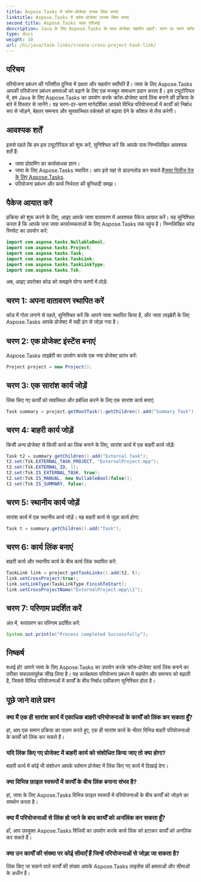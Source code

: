 ```yaml
---
title: Aspose.Tasks में क्रॉस-प्रोजेक्ट टास्क लिंक बनाएं
linktitle: Aspose.Tasks में क्रॉस-प्रोजेक्ट टास्क लिंक बनाएं
second_title: Aspose.Tasks जावा एपीआई
description: Java के लिए Aspose.Tasks के साथ प्रोजेक्ट सहयोग बढ़ाएँ। चरण दर चरण क्रॉस-प्रोजेक्ट कार्य लिंक बनाना सीखें। अब दक्षता बढ़ाएँ!
type: docs
weight: 10
url: /hi/java/task-links/create-cross-project-task-link/
---
```

## परिचय
परियोजना प्रबंधन की गतिशील दुनिया में दक्षता और सहयोग सर्वोपरि हैं। जावा के लिए Aspose.Tasks आपकी परियोजना प्रबंधन क्षमताओं को बढ़ाने के लिए एक मजबूत समाधान प्रदान करता है। इस ट्यूटोरियल में, हम Java के लिए Aspose.Tasks का उपयोग करके क्रॉस-प्रोजेक्ट कार्य लिंक बनाने की प्रक्रिया के बारे में विस्तार से जानेंगे। यह चरण-दर-चरण मार्गदर्शिका आपको विभिन्न परियोजनाओं में कार्यों को निर्बाध रूप से जोड़ने, बेहतर समन्वय और सुव्यवस्थित वर्कफ़्लो को बढ़ावा देने के कौशल से लैस करेगी।
## आवश्यक शर्तें
इससे पहले कि हम इस ट्यूटोरियल को शुरू करें, सुनिश्चित करें कि आपके पास निम्नलिखित आवश्यक शर्तें हैं:
- जावा प्रोग्रामिंग का कार्यसाधक ज्ञान।
-  जावा के लिए Aspose.Tasks स्थापित। आप इसे यहां से डाउनलोड कर सकते हैं[जावा रिलीज पेज के लिए Aspose.Tasks](https://releases.aspose.com/tasks/java/).
- परियोजना प्रबंधन और कार्य निर्भरता की बुनियादी समझ।
## पैकेज आयात करें
प्रक्रिया को शुरू करने के लिए, आइए आपके जावा वातावरण में आवश्यक पैकेज आयात करें। यह सुनिश्चित करता है कि आपके पास जावा कार्यात्मकताओं के लिए Aspose.Tasks तक पहुंच है। निम्नलिखित कोड स्निपेट का उपयोग करें:
```java
import com.aspose.tasks.NullableBool;
import com.aspose.tasks.Project;
import com.aspose.tasks.Task;
import com.aspose.tasks.TaskLink;
import com.aspose.tasks.TaskLinkType;
import com.aspose.tasks.Tsk;
```
अब, आइए उपरोक्त कोड को समझने योग्य चरणों में तोड़ें:
## चरण 1: अपना वातावरण स्थापित करें
कोड में गोता लगाने से पहले, सुनिश्चित करें कि आपने जावा स्थापित किया है, और जावा लाइब्रेरी के लिए Aspose.Tasks आपके प्रोजेक्ट में सही ढंग से जोड़ा गया है।
## चरण 2: एक प्रोजेक्ट इंस्टेंस बनाएं
Aspose.Tasks लाइब्रेरी का उपयोग करके एक नया प्रोजेक्ट प्रारंभ करें:
```java
Project project = new Project();
```
## चरण 3: एक सारांश कार्य जोड़ें
लिंक किए गए कार्यों को व्यवस्थित और प्रबंधित करने के लिए एक सारांश कार्य बनाएं:
```java
Task summary = project.getRootTask().getChildren().add("Summary Task");
```
## चरण 4: बाहरी कार्य जोड़ें
किसी अन्य प्रोजेक्ट से किसी कार्य का लिंक बनाने के लिए, सारांश कार्य में एक बाहरी कार्य जोड़ें:
```java
Task t2 = summary.getChildren().add("External Task");
t2.set(Tsk.EXTERNAL_TASK_PROJECT, "ExternalProject.mpp");
t2.set(Tsk.EXTERNAL_ID, 1);
t2.set(Tsk.IS_EXTERNAL_TASK, true);
t2.set(Tsk.IS_MANUAL, new NullableBool(false));
t2.set(Tsk.IS_SUMMARY, false);
```
## चरण 5: स्थानीय कार्य जोड़ें
सारांश कार्य में एक स्थानीय कार्य जोड़ें। यह बाहरी कार्य से जुड़ा कार्य होगा:
```java
Task t = summary.getChildren().add("Task");
```
## चरण 6: कार्य लिंक बनाएं
बाहरी कार्य और स्थानीय कार्य के बीच कार्य लिंक स्थापित करें:
```java
TaskLink link = project.getTaskLinks().add(t2, t);
link.setCrossProject(true);
link.setLinkType(TaskLinkType.FinishToStart);
link.setCrossProjectName("ExternalProject.mpp\\1");
```
## चरण 7: परिणाम प्रदर्शित करें
अंत में, रूपांतरण का परिणाम प्रदर्शित करें:
```java
System.out.println("Process completed Successfully");
```
## निष्कर्ष
बधाई हो! आपने जावा के लिए Aspose.Tasks का उपयोग करके क्रॉस-प्रोजेक्ट कार्य लिंक बनाने का तरीका सफलतापूर्वक सीख लिया है। यह कार्यक्षमता परियोजना प्रबंधन में सहयोग और समन्वय को बढ़ाती है, जिससे विभिन्न परियोजनाओं में कार्यों के बीच निर्बाध एकीकरण सुनिश्चित होता है।
## पूछे जाने वाले प्रश्न
### क्या मैं एक ही सारांश कार्य में एकाधिक बाहरी परियोजनाओं के कार्यों को लिंक कर सकता हूँ?
हां, आप एक समान प्रक्रिया का पालन करते हुए, एक ही सारांश कार्य के भीतर विभिन्न बाहरी परियोजनाओं के कार्यों को लिंक कर सकते हैं।
### यदि लिंक किए गए प्रोजेक्ट में बाहरी कार्य को संशोधित किया जाए तो क्या होगा?
बाहरी कार्य में कोई भी संशोधन आपके वर्तमान प्रोजेक्ट में लिंक किए गए कार्य में दिखाई देगा।
### क्या विभिन्न फ़ाइल स्वरूपों में कार्यों के बीच लिंक बनाना संभव है?
हां, जावा के लिए Aspose.Tasks विभिन्न फ़ाइल स्वरूपों में परियोजनाओं के बीच कार्यों को जोड़ने का समर्थन करता है।
### क्या मैं परियोजनाओं से लिंक हो जाने के बाद कार्यों को अनलिंक कर सकता हूँ?
हाँ, आप उपयुक्त Aspose.Tasks विधियों का उपयोग करके कार्य लिंक को हटाकर कार्यों को अनलिंक कर सकते हैं।
### क्या उन कार्यों की संख्या पर कोई सीमाएँ हैं जिन्हें परियोजनाओं से जोड़ा जा सकता है?
लिंक किए जा सकने वाले कार्यों की संख्या आपके Aspose.Tasks लाइसेंस की क्षमताओं और सीमाओं के अधीन है।